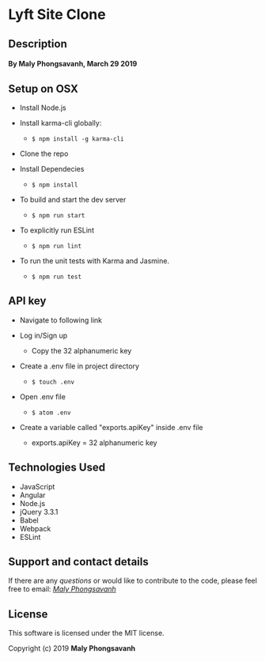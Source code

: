 # Lyft Site Clone

## Description



#### By Maly Phongsavanh, March 29 2019

## Setup on OSX

* Install Node.js
* Install karma-cli globally:
  * `$ npm install -g karma-cli`

* Clone the repo

* Install Dependecies
  * `$ npm install`

* To build and start the dev server
  * `$ npm run start`

* To explicitly run ESLint
  * `$ npm run lint`

* To run the unit tests with Karma and Jasmine.
  * `$ npm run test`

## API key

* Navigate to following link

* Log in/Sign up
  * Copy the 32 alphanumeric key

* Create a .env file in project directory
  * `$ touch .env`

* Open .env file
  * `$ atom .env`

* Create a variable called "exports.apiKey" inside .env file
  * exports.apiKey = 32 alphanumeric key



## Technologies Used

* JavaScript
* Angular
* Node.js
* jQuery 3.3.1
* Babel
* Webpack
* ESLint

## Support and contact details

If there are any _questions_ or would like to contribute to the code, please feel free to email: _[Maly Phongsavanh](mailto:phongsavanh619@icloud.com)_

## License

This software is licensed under the MIT license.

Copyright (c) 2019 **Maly Phongsavanh**
